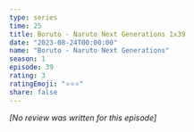 ```yaml
---
type: series
time: 25
title: Boruto - Naruto Next Generations 1x39
date: "2023-08-24T00:00:00"
name: "Boruto - Naruto Next Generations"
season: 1
episode: 39
rating: 3
ratingEmoji: "⭐️⭐️⭐️"
share: false
---
```


_[No review was written for this episode]_